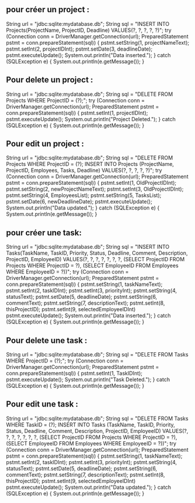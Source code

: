 ## pour créer un project :
String url = "jdbc:sqlite:mydatabase.db";
String sql = "INSERT INTO Projects(ProjectName, ProjectID, Deadline) VALUES(?, ?, ?, ?, ?)";
try (Connection conn = DriverManager.getConnection(url);
     PreparedStatement pstmt = conn.prepareStatement(sql)) {
    pstmt.setString(1, projectNameText);
    pstmt.setInt(2, projectIDInt);
    pstmt.setDate(3, deadlineDate);
    pstmt.executeUpdate();
    System.out.println("Data inserted.");
} catch (SQLException e) {
    System.out.println(e.getMessage());
}


## Pour delete un project :
String url = "jdbc:sqlite:mydatabase.db";
String sql = "DELETE FROM Projects WHERE ProjectID = (?);";
try (Connection conn = DriverManager.getConnection(url);
     PreparedStatement pstmt = conn.prepareStatement(sql)) {
    pstmt.setInt(1, projectIDInt);
    pstmt.executeUpdate();
    System.out.println("Project Deleted.");
} catch (SQLException e) {
    System.out.println(e.getMessage());
}


## Pour edit un project :
String url = "jdbc:sqlite:mydatabase.db";
String sql = "DELETE FROM Projects WHERE ProjectID = (?); INSERT INTO Projects (ProjectName, ProjectID, Employees, Tasks, Deadline) VALUES(?, ?, ?, ?, ?)";
try (Connection conn = DriverManager.getConnection(url);
     PreparedStatement pstmt = conn.prepareStatement(sql)) {
    pstmt.setInt(1, OldProjectIDInt);
    pstmt.setString(2, newProjectNameText);
    pstmt.setInt(3, OldProjectIDInt);
    pstmt.setString(4, EmployeesList);
    pstmt.setString(5, TasksList);
    pstmt.setDate(6, newDeadlineDate);
    pstmt.executeUpdate();
    System.out.println("Data updated.");
} catch (SQLException e) {
     System.out.println(e.getMessage());
}


## pour créer une task:
String url = "jdbc:sqlite:mydatabase.db";
String sql = "INSERT INTO Tasks(TaskName, TaskID, Priority, Status, Deadline, Comment, Description, ProjectID, EmployeeID) VALUES(?, ?, ?, ?, ?, ?, ?, (SELECT ProjectID FROM Projects WHERE ProjectID = ?), (SELECT EmployeeID FROM Employees WHERE EmployeeID = ?))";
try (Connection conn = DriverManager.getConnection(url);
     PreparedStatement pstmt = conn.prepareStatement(sql)) {
    pstmt.setString(1, taskNameText);
    pstmt.setInt(2, taskIDInt);
    pstmt.setInt(3, priorityInt);
    pstmt.setString(4, statusText);
    pstmt.setDate(5, deadlineDate);
    pstmt.setString(6, commentText);
    pstmt.setString(7, descriptionText);
    pstmt.setInt(8, thisProjectID);
    pstmt.setInt(9, selectedEmployeeIDInt)
    pstmt.executeUpdate();
    System.out.println("Data inserted.");
} catch (SQLException e) {
    System.out.println(e.getMessage());
}


## Pour delete une task :
String url = "jdbc:sqlite:mydatabase.db";
String sql = "DELETE FROM Tasks WHERE ProjectID = (?);";
try (Connection conn = DriverManager.getConnection(url);
     PreparedStatement pstmt = conn.prepareStatement(sql)) {
    pstmt.setInt(1, TaskIDInt);
    pstmt.executeUpdate();
    System.out.println("Task Deleted.");
} catch (SQLException e) {
    System.out.println(e.getMessage());
}


## Pour edit une task :
String url = "jdbc:sqlite:mydatabase.db";
String sql = "DELETE FROM Tasks WHERE TaskID = (?); INSERT INTO Tasks (TaskName, TaskID, Priority, Status, Deadline, Comment, Description, ProjectID, EmployeeID) VALUES(?, ?, ?, ?, ?, ?, ?, (SELECT ProjectID FROM Projects WHERE ProjectID = ?), (SELECT EmployeeID FROM Employees WHERE EmployeeID = ?))";
try (Connection conn = DriverManager.getConnection(url);
     PreparedStatement pstmt = conn.prepareStatement(sql)) {
    pstmt.setString(1, taskNameText);
    pstmt.setInt(2, taskIDInt);
    pstmt.setInt(3, priorityInt);
    pstmt.setString(4, statusText);
    pstmt.setDate(5, deadlineDate);
    pstmt.setString(6, commentText);
    pstmt.setString(7, descriptionText);
    pstmt.setInt(8, thisProjectID);
    pstmt.setInt(9, selectedEmployeeIDInt)
    pstmt.executeUpdate();
    System.out.println("Data updated.");
} catch (SQLException e) {
     System.out.println(e.getMessage());
}